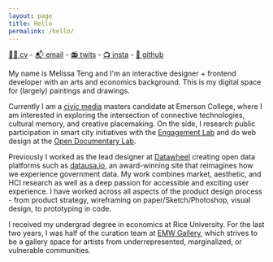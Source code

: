 ```yaml
---
layout: page
title: Hello
permalink: /hello/
---
```


[🙋🏻 cv](https://www.dropbox.com/s/w76yb946k2seepd/Melissa%20Teng%20-%202017%20CV.pdf?dl=0) - [📬 email](mailto:tengmelis@gmail.com) - [📻 twits](https://www.twitter.com/melisteng) - [📺 insta](https://www.instagram.com/mqqt_/) - [📓 github](https://github.com/melteng)

My name is Melissa Teng and I'm an interactive designer + frontend developer with an arts and economics background. This is my digital space for (largely) paintings and drawings.

Currently I am a [civic media](https://elab.emerson.edu/cmap) masters candidate at Emerson College, where I am interested in exploring the intersection of connective technologies, cultural memory, and creative placemaking. On the side, I research public participation in smart city initiatives with the [Engagement Lab](https://elab.emerson.edu/) and do web design at the [Open Documentary Lab](http://opendoclab.mit.edu/).

Previously I worked as the lead designer at [Datawheel](http://www.datawheel.us) creating open data platforms such as [datausa.io](https://datausa.io/), an award-winning site that reimagines how we experience government data. My work combines market, aesthetic, and HCI research as well as a deep passion for accessible and exciting user experience. I have worked across all aspects of the product design process - from product strategy, wireframing on paper/Sketch/Photoshop, visual design, to prototyping in code.

I received my undergrad degree in economics at Rice University. For the last two years, I was half of the curation team at [EMW Gallery](http://www.emwbookstore.com/), which strives to be a gallery space for artists from underrepresented, marginalized, or vulnerable communities.
